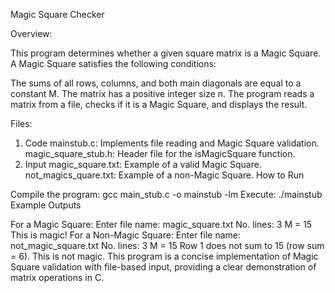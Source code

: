 Magic Square Checker

Overview:

This program determines whether a given square matrix is a Magic Square. A Magic Square satisfies the following conditions:

The sums of all rows, columns, and both main diagonals are equal to a constant M.
The matrix has a positive integer size n.
The program reads a matrix from a file, checks if it is a Magic Square, and displays the result.

Files:

1. Code
mainstub.c: Implements file reading and Magic Square validation.
magic_square_stub.h: Header file for the isMagicSquare function.
2. Input
magic_square.txt: Example of a valid Magic Square.
not_magics_quare.txt: Example of a non-Magic Square.
How to Run

Compile the program:
gcc main_stub.c -o mainstub -lm
Execute:
./mainstub
Example Outputs

For a Magic Square:
Enter file name: magic_square.txt
No. lines: 3
M = 15
This is magic!
For a Non-Magic Square:
Enter file name: not_magic_square.txt
No. lines: 3
M = 15
Row 1 does not sum to 15 (row sum = 6).
This is not magic.
This program is a concise implementation of Magic Square validation with file-based input, providing a clear demonstration of matrix operations in C.